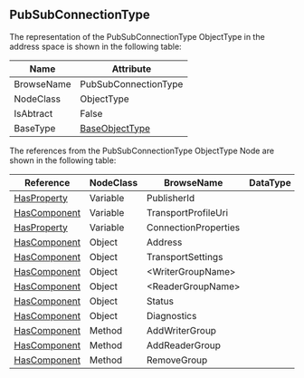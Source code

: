<!-- objecttype -->
## PubSubConnectionType
The representation of the PubSubConnectionType ObjectType in the address space is shown in the following table:  

|Name|Attribute|
|---|---|
|BrowseName|PubSubConnectionType|
|NodeClass|ObjectType|
|IsAbtract|False|
|BaseType|[BaseObjectType](../../../Part5/ObjectTypes/BaseObjectType/readme.md)|

The references from the PubSubConnectionType ObjectType Node are shown in the following table:  

|Reference|NodeClass|BrowseName|DataType|TypeDefinition|ModellingRule|
|---|---|---|---|---|---|
|[HasProperty](../../../Part3/ReferenceTypes/HasProperty/readme.md)|Variable|PublisherId||[PropertyType](../../Part5/VariableTypes/PropertyType/readme.md)|[Mandatory](../../Objects/Mandatory/readme.md)|
|[HasComponent](../../../Part3/ReferenceTypes/HasComponent/readme.md)|Variable|TransportProfileUri||[SelectionListType](../../Part5/VariableTypes/SelectionListType/readme.md)|[Mandatory](../../Objects/Mandatory/readme.md)|
|[HasProperty](../../../Part3/ReferenceTypes/HasProperty/readme.md)|Variable|ConnectionProperties||[PropertyType](../../Part5/VariableTypes/PropertyType/readme.md)|[Mandatory](../../Objects/Mandatory/readme.md)|
|[HasComponent](../../../Part3/ReferenceTypes/HasComponent/readme.md)|Object|Address||[NetworkAddressType](../../Part14/ObjectTypes/NetworkAddressType/readme.md)|[Mandatory](../../Objects/Mandatory/readme.md)|
|[HasComponent](../../../Part3/ReferenceTypes/HasComponent/readme.md)|Object|TransportSettings||[ConnectionTransportType](../../Part14/ObjectTypes/ConnectionTransportType/readme.md)|[Optional](../../Objects/Optional/readme.md)|
|[HasComponent](../../../Part3/ReferenceTypes/HasComponent/readme.md)|Object|&lt;WriterGroupName&gt;||[WriterGroupType](../../Part14/ObjectTypes/WriterGroupType/readme.md)|[OptionalPlaceholder](../../Objects/OptionalPlaceholder/readme.md)|
|[HasComponent](../../../Part3/ReferenceTypes/HasComponent/readme.md)|Object|&lt;ReaderGroupName&gt;||[ReaderGroupType](../../Part14/ObjectTypes/ReaderGroupType/readme.md)|[OptionalPlaceholder](../../Objects/OptionalPlaceholder/readme.md)|
|[HasComponent](../../../Part3/ReferenceTypes/HasComponent/readme.md)|Object|Status||[PubSubStatusType](../../Part14/ObjectTypes/PubSubStatusType/readme.md)|[Mandatory](../../Objects/Mandatory/readme.md)|
|[HasComponent](../../../Part3/ReferenceTypes/HasComponent/readme.md)|Object|Diagnostics||[PubSubDiagnosticsConnectionType](../../Part14/ObjectTypes/PubSubDiagnosticsConnectionType/readme.md)|[Optional](../../Objects/Optional/readme.md)|
|[HasComponent](../../../Part3/ReferenceTypes/HasComponent/readme.md)|Method|AddWriterGroup|||[Optional](../../Objects/Optional/readme.md)|
|[HasComponent](../../../Part3/ReferenceTypes/HasComponent/readme.md)|Method|AddReaderGroup|||[Optional](../../Objects/Optional/readme.md)|
|[HasComponent](../../../Part3/ReferenceTypes/HasComponent/readme.md)|Method|RemoveGroup|||[Optional](../../Objects/Optional/readme.md)|

